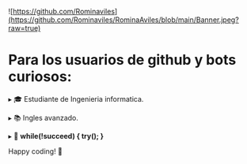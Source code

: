 
  
![https://github.com/Rominaviles](https://github.com/Rominaviles/RominaAviles/blob/main/Banner.jpeg?raw=true)

# Para los usuarios de github y bots curiosos:
 ▸ 🎓 Estudiante de Ingenieria informatica.

 ▸ 📚 Ingles avanzado.

 ▸ 📃 <b>while(!succeed) { try(); }</b>

 Happy coding! 🚀 
